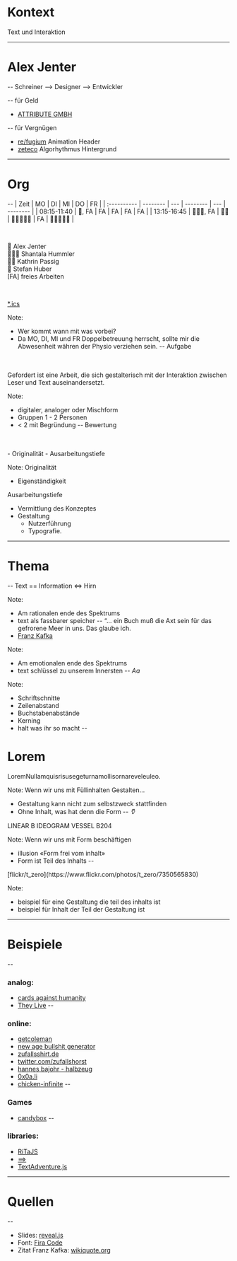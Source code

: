 # Kontext
Text und Interaktion <!-- .element: class="fragment" data-fragment-index="1" -->

---
# Alex Jenter
--
Schreiner
<span class="fragment" data-fragment-index="1">
--> Designer
</span>
<span class="fragment" data-fragment-index="2">
--> Entwickler
</span>

--
für Geld
- [ATTRIBUTE GMBH](https://www.attribute.ch/en)

--
für Vergnügen
- [re/fugium](https://www.re-fugium.com/) Animation Header
- [zeteco](https://zeteco.ch/) Algorhythmus Hintergrund

---
# Org
--
|    Zeit     |    MO    | DI  |    MI    | DO  |    FR    |
| :---------- | -------- | --- | -------- | --- | -------- |
| 08:15-11:40 | 🧔, FA    | FA  | FA       | FA  | FA       |
| 13:15-16:45 | 👩🏻‍🎓, FA | 👩🏻  | 👩🏻‍🎓👨🧔 | FA  | 👩🏻‍🎓👨🧔 |

<br>

🧔 Alex Jenter  
👩🏻‍🎓 Shantala Hummler  
👩🏻 Kathrin Passig  
👨 Stefan Huber  
[FA] freies Arbeiten  

<br>

[*.ics](https://alexjenter.github.io/calendar/projekt-woche-sfgz.ics)

Note:
- Wer kommt wann mit was vorbei?
- Da MO, DI, MI und FR Doppelbetreuung herrscht,
sollte mir die Abwesenheit währen der Physio verziehen sein.
--
Aufgabe
<br>
<br>
Gefordert ist eine Arbeit, die sich gestalterisch mit der Interaktion zwischen Leser und Text auseinandersetzt. 

Note:
- digitaler, analoger oder Mischform
- Gruppen 1 - 2 Personen
- < 2 mit Begründung
--
Bewertung
<br>
<br>
- Originalität
- Ausarbeitungstiefe

Note:
Originalität
- Eigenständigkeit

Ausarbeitungstiefe
- Vermittlung des Konzeptes
- Gestaltung
  - Nutzerführung
  - Typografie.

---
# Thema
--
Text == Information <=> Hirn

Note:
- Am rationalen ende des Spektrums
- text als fassbarer speicher
--
“... ein Buch muß die Axt sein für das gefrorene Meer in uns.  Das glaube ich.
- [Franz Kafka](https://en.wikiquote.org/wiki/Franz_Kafka)

Note:
- Am emotionalen ende des Spektrums
- text schlüssel zu unserem Innersten
--
*Aa*

Note:
- Schriftschnitte
- Zeilenabstand
- Buchstabenabstände
- Kerning
- halt was ihr so macht
--
# Lorem
LoremNullamquisrisusegeturnamollisornareveleuleo. <!-- .element: class="fragment" data-fragment-index="1" -->

Note:
Wenn wir uns mit Füllinhalten Gestalten...
- Gestaltung kann nicht zum selbstzweck stattfinden
- Ohne Inhalt, was hat denn die Form
--
*𐃣*

LINEAR B IDEOGRAM VESSEL B204  <!-- .element: class="fragment" data-fragment-index="1" -->

Note:
Wenn wir uns mit Form beschäftigen
- illusion «Form frei vom inhalt»
- Form ist Teil des Inhalts
--
<!-- .slide: data-background-image="./images/theylive.jpg" -->
<span class="credit">
[flickr/t_zero](https://www.flickr.com/photos/t_zero/7350565830)
</span>

Note:
- beispiel für eine Gestaltung die teil des inhalts ist
- beispiel für Inhalt der Teil der Gestaltung ist
---
# Beispiele
--
### analog:
- [cards against humanity](https://cardsagainsthumanity.com/)
- [They Live](https://en.wikipedia.org/wiki/They_Live)
--
### online:
- [getcoleman](https://getcoleman.com/)
- [new age bullshit generator](http://sebpearce.com/bullshit/)
- [zufallsshirt.de](http://zufallsshirt.de/)
- [twitter.com/zufallshorst](https://twitter.com/zufallshorst/)
- [hannes bajohr - halbzeug](https://www.suhrkamp.de/buecher/halbzeug-hannes_bajohr_7358.html)
- [0x0a.li](http://0x0a.li)
- [chicken-infinite](http://0x0a.li/de/text/chicken-infinite/)
--
### Games
- [candybox](https://candybox2.github.io/candybox/)
--
### libraries:
- [RiTaJS](https://github.com/dhowe/RiTaJS)
- [==>](./ex/rita)
- [TextAdventure.js](https://github.com/TheBroox/TextAdventure.js)

---
# Quellen
--
- Slides: [reveal.js](https://github.com/hakimel/reveal.js)
- Font: [Fira Code](https://github.com/tonsky/FiraCode)
- Zitat Franz Kafka: [wikiquote.org](https://en.wikiquote.org/wiki/Franz_Kafka)